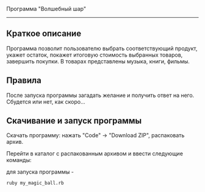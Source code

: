 Программа "Волшебный шар"

____

Краткое описание
-----------

Программа позволит пользователю выбрать соответствующий продукт, укажет остаток, покажет итоговую стоимость выбранных товаров, завершить покупки. В товарах представлены музыка, книги, фильмы.

Правила
-----------
После запуcка программы загадать желание и получить ответ на него. Сбудется или нет, как скоро...

Скачивание и запуск программы
----------
Скачать программу: нажать "Code" -> "Download ZIP", распаковать архив.

Перейти в каталог с распакованным архивом и ввести следующие команды:

для запуска программы -

``` 
ruby my_magic_ball.rb
```

